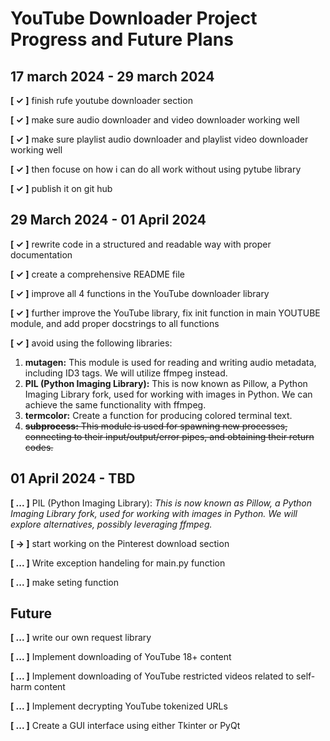 # YouTube Downloader Project Progress and Future Plans

## 17 march 2024 - 29 march 2024
<!-- 
✓    -  done ,
→    -  continue  ,
...  -  not done yet

for making it check true 
-->

**[ ✓ ]** finish rufe youtube downloader section

**[ ✓ ]** make sure audio downloader and video downloader working well

**[ ✓ ]** make sure playlist audio downloader and playlist   video downloader working well

**[ ✓ ]** then focuse on how i can do all work without using pytube library

**[ ✓ ]** publish it on git hub

## 29 March 2024 - 01 April 2024

**[ ✓ ]** rewrite code in a structured and readable way with proper documentation

**[ ✓ ]** create a comprehensive README file

**[ ✓ ]** improve all 4 functions in the YouTube downloader library

**[ ✓ ]** further improve the YouTube library, fix init function in main YOUTUBE module, and add proper docstrings to all functions

**[ ✓ ]** avoid using the following libraries:

1. **mutagen:** This module is used for reading and writing audio metadata, including ID3 tags. We will utilize ffmpeg instead.
2. **PIL (Python Imaging Library):** This is now known as Pillow, a Python Imaging Library fork, used for working with images in Python. We can achieve the same functionality with ffmpeg.
3. **termcolor:** Create a function for producing colored terminal text.
4. ~~**subprocess:** This module is used for spawning new processes, connecting to their input/output/error pipes, and obtaining their return codes.~~

## 01 April 2024 - TBD

**[ ... ]** PIL (Python Imaging Library): *This is now known as Pillow, a Python Imaging Library fork, used for working with images in Python. We will explore alternatives, possibly leveraging ffmpeg.*

**[ → ]** start working on the Pinterest download section

**[ ... ]** Write exception handeling for main.py function

**[ ... ]** make seting function

## Future

**[ ... ]** write our own request library

**[ ... ]** Implement downloading of YouTube 18+ content

**[ ... ]**  Implement downloading of YouTube restricted videos related to self-harm content

**[ ... ]**  Implement decrypting YouTube tokenized URLs

**[ ... ]**  Create a GUI interface using either Tkinter or PyQt
